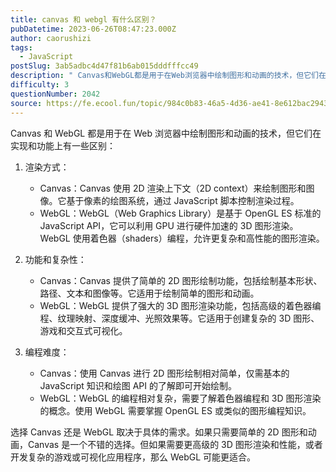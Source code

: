 ```yaml
---
title: canvas 和 webgl 有什么区别？
pubDatetime: 2023-06-26T08:47:23.000Z
author: caorushizi
tags:
  - JavaScript
postSlug: 3ab5adbc4d47f81b6ab015dddfffcc49
description: " Canvas和WebGL都是用于在Web浏览器中绘制图形和动画的技术，但它们在实现和功能上有一些区别： 渲染方式： Canvas：Canvas使用2D渲染上下文（2D context）来绘制图形和图像。它基于像素的绘图系统，通过JavaScript脚本控制渲染过程。 WebGL：WebGL（Web Graphics Library）是基于OpenGL ES标准的JavaScript API，它可"
difficulty: 3
questionNumber: 2042
source: https://fe.ecool.fun/topic/984c0b83-46a5-4d36-ae41-8e612bac2943
---
```


Canvas 和 WebGL 都是用于在 Web 浏览器中绘制图形和动画的技术，但它们在实现和功能上有一些区别：

1. 渲染方式：

   - Canvas：Canvas 使用 2D 渲染上下文（2D context）来绘制图形和图像。它基于像素的绘图系统，通过 JavaScript 脚本控制渲染过程。
   - WebGL：WebGL（Web Graphics Library）是基于 OpenGL ES 标准的 JavaScript API，它可以利用 GPU 进行硬件加速的 3D 图形渲染。WebGL 使用着色器（shaders）编程，允许更复杂和高性能的图形渲染。

2. 功能和复杂性：

   - Canvas：Canvas 提供了简单的 2D 图形绘制功能，包括绘制基本形状、路径、文本和图像等。它适用于绘制简单的图形和动画。
   - WebGL：WebGL 提供了强大的 3D 图形渲染功能，包括高级的着色器编程、纹理映射、深度缓冲、光照效果等。它适用于创建复杂的 3D 图形、游戏和交互式可视化。

3. 编程难度：
   - Canvas：使用 Canvas 进行 2D 图形绘制相对简单，仅需基本的 JavaScript 知识和绘图 API 的了解即可开始绘制。
   - WebGL：WebGL 的编程相对复杂，需要了解着色器编程和 3D 图形渲染的概念。使用 WebGL 需要掌握 OpenGL ES 或类似的图形编程知识。

选择 Canvas 还是 WebGL 取决于具体的需求。如果只需要简单的 2D 图形和动画，Canvas 是一个不错的选择。但如果需要更高级的 3D 图形渲染和性能，或者开发复杂的游戏或可视化应用程序，那么 WebGL 可能更适合。
